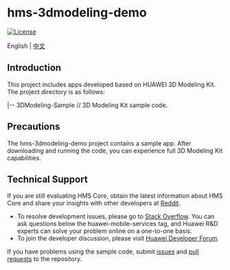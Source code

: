 # hms-3dmodeling-demo

[![License](https://img.shields.io/badge/Docs-hmsguides-brightgreen)](https://developer.huawei.com/consumer/en/doc/development/HMSCore-Guides-V5/service-introduction-0000001050040017-V5) 

English | [中文](https://github.com/HMS-Core/hms-3d-modeling-demo/blob/master/README_ZH.md)

## Introduction

This project includes apps developed based on HUAWEI 3D Modeling Kit. The project directory is as follows:

|-- 3DModeling-Sample // 3D Modeling Kit sample code.


## Precautions

The hms-3dmodeling-demo project contains a sample app. After downloading and running the code, you can experience full 3D Modeling Kit capabilities. 

## Technical Support

If you are still evaluating HMS Core, obtain the latest information about HMS Core and share your insights with other developers at [Reddit](https://www.reddit.com/r/HuaweiDevelopers/.).

- To resolve development issues, please go to [Stack Overflow](https://stackoverflow.com/questions/tagged/huawei-mobile-services). You can ask questions below the huawei-mobile-services tag, and Huawei R&D experts can solve your problem online on a one-to-one basis.
- To join the developer discussion, please visit [Huawei Developer Forum](https://forums.developer.huawei.com/forumPortal/en/forum/hms-core).

If you have problems using the sample code, submit [issues](https://github.com/HMS-Core/hms-3d-modeling-demo/issues) and [pull requests](https://github.com/HMS-Core/hms-3d-modeling-demo/pulls) to the repository.
